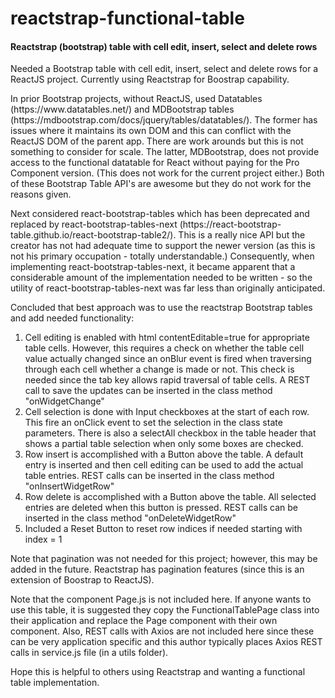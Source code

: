 <h1>reactstrap-functional-table</h3>
<h4>Reactstrap (bootstrap) table with cell edit, insert, select and delete rows</h5>

<p> 
Needed a Bootstrap table with cell edit, insert, select and delete rows for a ReactJS project. Currently using Reactstrap for Boostrap capability.
</p><p>
In prior Bootstrap projects, without ReactJS, used Datatables (https://www.datatables.net/) and MDBootstrap tables (https://mdbootstrap.com/docs/jquery/tables/datatables/). The former has issues where it maintains its own DOM and this can conflict with the ReactJS DOM of the parent app. There are work arounds but this is not something to consider for scale. The latter, MDBootstrap, does not provide access to the functional datatable for React without paying for the Pro Component version. (This does not work for the current project either.) Both of these Bootstrap Table API's are awesome but they do not work for the reasons given.
</p><p>
Next considered react-bootstrap-tables which has been deprecated and replaced by react-bootstrap-tables-next (https://react-bootstrap-table.github.io/react-bootstrap-table2/). This is a really nice API but the creator has not had adequate time to support the newer version (as this is not his primary occupation - totally understandable.) Consequently, when implementing react-bootstrap-tables-next, it became apparent that a considerable amount of the implementation needed to be written - so the utility of react-bootstrap-tables-next was far less than originally anticipated. 
</p><p>
Concluded that best approach was to use the reactstrap Bootstrap tables and add needed functionality:
</p>
<ol>
<li>Cell editing is enabled with html contentEditable=true for appropriate table cells. However, this requires a check on whether the table cell value actually changed since an onBlur event is fired when traversing through each cell whether a change is made or not. This check is needed since the tab key allows rapid traversal of table cells. A REST call to save the updates can be inserted in the class method "onWidgetChange"</li>
<li>Cell selection is done with Input checkboxes at the start of each row. This fire an onClick event to set the selection in the class state parameters. There is also a selectAll checkbox in the table header that shows a partial table selection when only some boxes are checked.</li>
<li>Row insert is accomplished with a Button above the table. A default entry is inserted and then cell editing can be used to add the actual table entries. REST calls can be inserted in the class method "onInsertWidgetRow"</li>
<li>Row delete is accomplished with a Button above the table. All selected entries are deleted when this button is pressed. REST calls can be inserted in the class method "onDeleteWidgetRow"</li>
<li>Included a Reset Button to reset row indices if needed starting with index = 1</li>
</ol>
<p>
Note that pagination was not needed for this project; however, this may be added in the future. Reactstrap has pagination features (since this is an extension of Boostrap to ReactJS).
</p>
<p>
Note that the component Page.js is not included here. If anyone wants to use this table, it is suggested they copy the FunctionalTablePage class into their application and replace the Page component with their own component. Also, REST calls with Axios are not included here since these can be very application specific and this author typically places Axios REST calls in service.js file (in a utils folder). 
</p><p>
Hope this is helpful to others using Reactstrap and wanting a functional table implementation.
</p>
